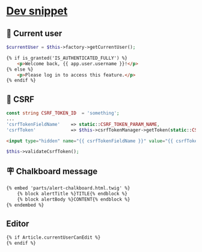 # [Dev snippet](https://github.com/TurboLabIt/TurboLab.it/blob/main/docs/dev-snippet.md)


## 👤 Current user

````php
$currentUser = $this->factory->getCurrentUser();
````

````html
{% if is_granted('IS_AUTHENTICATED_FULLY') %}
    <p>Welcome back, {{ app.user.username }}!</p>
{% else %}
    <p>Please log in to access this feature.</p>
{% endif %}
````


## 🥷 CSRF

````php
const string CSRF_TOKEN_ID  = 'something';
...
'csrfTokenFieldName'    => static::CSRF_TOKEN_PARAM_NAME,
'csrfToken'             => $this->csrfTokenManager->getToken(static::CSRF_TOKEN_ID)->getValue()
````

````html
<input type="hidden" name="{{ csrfTokenFieldName }}" value="{{ csrfToken }}">
````

````php
$this->validateCsrfToken();
````


## 🪧 Chalkboard message

````html
{% embed 'parts/alert-chalkboard.html.twig' %}
    {% block alertTitle %}TITLE{% endblock %}
    {% block alertBody %}CONTENT{% endblock %}
{% endembed %}
````



## Editor

````html
{% if Article.currentUserCanEdit %}
{% endif %}
````
